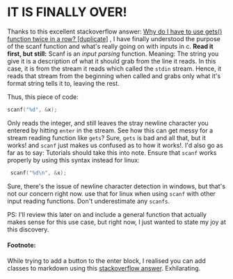 # IT IS FINALLY OVER!

Thanks to this excellent stackoverflow answer: [Why do I have to use gets() function twice in a row? [duplicate]](https://stackoverflow.com/a/65493922/16071410) , I have finally understood the purpose of the scanf function and what's really going on with inputs in c. **Read it first, but still:** Scanf is an _input parsing_ function. Meaning: The string you give it is a description of what it should grab from the line it reads. In this case, it is from the stream it reads which called the `stdin` stream. Hence, it reads that stream from the beginning when called and grabs only what it's format string tells it to, leaving the rest.

Thus, this piece of code:

```c
scanf("%d", &x);
```

Only reads the integer, and still leaves the stray newline character you entered by hitting `enter` in the stream. See how this can get messy for a stream reading function like `gets`? Sure, `gets` is bad and all that, but it works! and `scanf` just makes us confused as to how it works!. I'd also go as far as to say: Tutorials should take this into note. Ensure that `scanf` works properly by using this syntax instead for linux:

```c
 scanf("%d\n", &x);
```

Sure, there's the issue of newline character detection in windows, but that's not our concern right now. use that for linux when using `scanf` with other input reading functions. Don't underestimate any `scanfs`.

PS: I'll review this later on and include a general function that actually makes sense for this use case, but right now, I just wanted to state my joy at this discovery.

#### Footnote:

While trying to add a button to the enter block, I realised you can add classes to markdown using this [stackoverflow answer](https://stackoverflow.com/a/40705194/16071410). Exhilarating.
